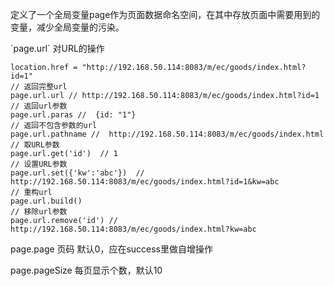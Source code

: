 定义了一个全局变量page作为页面数据命名空间，在其中存放页面中需要用到的变量，减少全局变量的污染。

\`page.url\`  对URL的操作

```
location.href = "http://192.168.50.114:8083/m/ec/goods/index.html?id=1"
// 返回完整url
page.url.url // http://192.168.50.114:8083/m/ec/goods/index.html?id=1
// 返回url参数
page.url.paras //  {id: "1"}
// 返回不包含参数的url
page.url.pathname //  http://192.168.50.114:8083/m/ec/goods/index.html
// 取URL参数
page.url.get('id')  // 1
// 设置URL参数
page.url.set({'kw':'abc'})  // http://192.168.50.114:8083/m/ec/goods/index.html?id=1&kw=abc
// 重构url
page.url.build()
// 移除url参数
page.url.remove('id') // http://192.168.50.114:8083/m/ec/goods/index.html?kw=abc
```

page.page  页码 默认0，应在success里做自增操作

page.pageSize  每页显示个数，默认10

